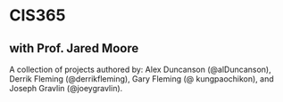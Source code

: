 <h1> CIS365 <h2> with Prof. Jared Moore </h2> </h1> 
<p> A collection of projects authored by: Alex Duncanson (@alDuncanson), Derrik Fleming (@derrikfleming), Gary Fleming (@
kungpaochikon), and Joseph Gravlin (@joeygravlin). </p>
